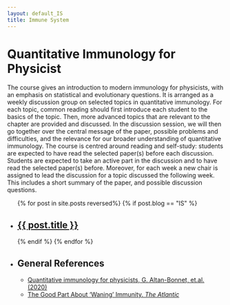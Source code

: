 ```yaml
---
layout: default_IS
title: Immune System
---
```



<h1>Quantitative Immunology for Physicist</h1>

The course gives an introduction to modern immunology for physicists, with an emphasis on statistical and evolutionary questions. It is arranged as a weekly discussion group on selected topics in quantitative immunology. For each topic, common reading should first introduce each student to the basics of the topic. Then, more advanced topics that are relevant to the chapter are provided and discussed. In the discussion session, we will then go together over the central message of the paper, possible problems and difficulties, and the relevance for our broader understanding of quantitative immunology. The course is centred around reading and self-study: students are expected to have read the selected paper(s) before each discussion. Students are expected to take an active part in the discussion and to have read the selected paper(s) before. Moreover, for each week a new chair is assigned to lead the discussion for a topic discussed the following week. This includes a short summary of the paper, and possible discussion questions.

<ul>
  {% for post in site.posts reversed%}
  	{% if post.blog == "IS" %}
    <li>
      <h2><a href="{{ post.url }}">{{ post.title }}</a></h2>
      <!--{{ post.excerpt }}-->
    </li>
    {% endif %}
  {% endfor %}

  <li><h2>General References</h2>
<ul>
<li> <a href="https://www.sciencedirect.com/science/article/pii/S0370157320300090">Quantitative immunology for physicists, G. Altan-Bonnet, et.al. (2020) </a>
  <li> <a href= "https://www.theatlantic.com/science/archive/2021/10/waning-immunity-not-all-bad/620436/" > The Good Part About ‘Waning’ Immunity. <em>The Atlantic</em>
  </a></li>
  </li>
</ul>
</li>
</ul>
&nbsp;

